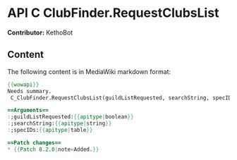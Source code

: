 # API C ClubFinder.RequestClubsList

**Contributor:** KethoBot

## Content

The following content is in MediaWiki markdown format:

```mediawiki
{{wowapi}}
Needs summary.
 C_ClubFinder.RequestClubsList(guildListRequested, searchString, specIDs)

==Arguments==
:;guildListRequested:{{apitype|boolean}}
:;searchString:{{apitype|string}}
:;specIDs:{{apitype|table}}

==Patch changes==
* {{Patch 8.2.0|note=Added.}}
```